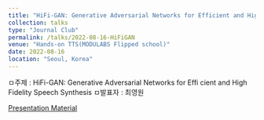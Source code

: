 ```yaml
---
title: "HiFi-GAN: Generative Adversarial Networks for Efficient and High Fidelity Speech Synthesis"
collection: talks
type: "Journal Club"
permalink: /talks/2022-08-16-HiFiGAN
venue: "Hands-on TTS(MODULABS Flipped school)"
date: 2022-08-16
location: "Seoul, Korea"
---
```


ㅁ주제 : HiFi-GAN: Generative Adversarial Networks for Effi cient and High Fidelity Speech Synthesis ㅁ발표자 : 최영원

[Presentation Material](http://zeroone-universe.github.io/files/HiFiGAN.pdf)